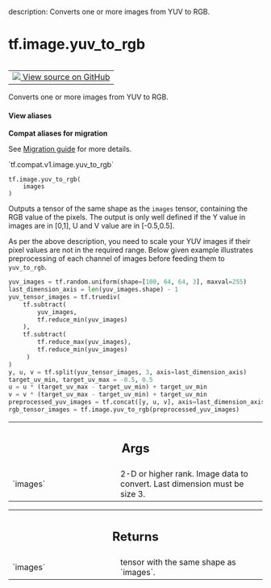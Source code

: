 description: Converts one or more images from YUV to RGB.

<div itemscope itemtype="http://developers.google.com/ReferenceObject">
<meta itemprop="name" content="tf.image.yuv_to_rgb" />
<meta itemprop="path" content="Stable" />
</div>

# tf.image.yuv_to_rgb

<!-- Insert buttons and diff -->

<table class="tfo-notebook-buttons tfo-api nocontent" align="left">
<td>
  <a target="_blank" href="https://github.com/tensorflow/tensorflow/blob/r2.4/tensorflow/python/ops/image_ops_impl.py#L3789-L3835">
    <img src="https://www.tensorflow.org/images/GitHub-Mark-32px.png" />
    View source on GitHub
  </a>
</td>
</table>



Converts one or more images from YUV to RGB.

<section class="expandable">
  <h4 class="showalways">View aliases</h4>
  <p>
<b>Compat aliases for migration</b>
<p>See
<a href="https://www.tensorflow.org/guide/migrate">Migration guide</a> for
more details.</p>
<p>`tf.compat.v1.image.yuv_to_rgb`</p>
</p>
</section>

<pre class="devsite-click-to-copy prettyprint lang-py tfo-signature-link">
<code>tf.image.yuv_to_rgb(
    images
)
</code></pre>



<!-- Placeholder for "Used in" -->

Outputs a tensor of the same shape as the `images` tensor, containing the RGB
value of the pixels.
The output is only well defined if the Y value in images are in [0,1],
U and V value are in [-0.5,0.5].

As per the above description, you need to scale your YUV images if their
pixel values are not in the required range. Below given example illustrates
preprocessing of each channel of images before feeding them to `yuv_to_rgb`.

```python
yuv_images = tf.random.uniform(shape=[100, 64, 64, 3], maxval=255)
last_dimension_axis = len(yuv_images.shape) - 1
yuv_tensor_images = tf.truediv(
    tf.subtract(
        yuv_images,
        tf.reduce_min(yuv_images)
    ),
    tf.subtract(
        tf.reduce_max(yuv_images),
        tf.reduce_min(yuv_images)
     )
)
y, u, v = tf.split(yuv_tensor_images, 3, axis=last_dimension_axis)
target_uv_min, target_uv_max = -0.5, 0.5
u = u * (target_uv_max - target_uv_min) + target_uv_min
v = v * (target_uv_max - target_uv_min) + target_uv_min
preprocessed_yuv_images = tf.concat([y, u, v], axis=last_dimension_axis)
rgb_tensor_images = tf.image.yuv_to_rgb(preprocessed_yuv_images)
```

<!-- Tabular view -->
 <table class="responsive fixed orange">
<colgroup><col width="214px"><col></colgroup>
<tr><th colspan="2"><h2 class="add-link">Args</h2></th></tr>

<tr>
<td>
`images`
</td>
<td>
2-D or higher rank. Image data to convert. Last dimension must be
size 3.
</td>
</tr>
</table>



<!-- Tabular view -->
 <table class="responsive fixed orange">
<colgroup><col width="214px"><col></colgroup>
<tr><th colspan="2"><h2 class="add-link">Returns</h2></th></tr>

<tr>
<td>
`images`
</td>
<td>
tensor with the same shape as `images`.
</td>
</tr>
</table>

